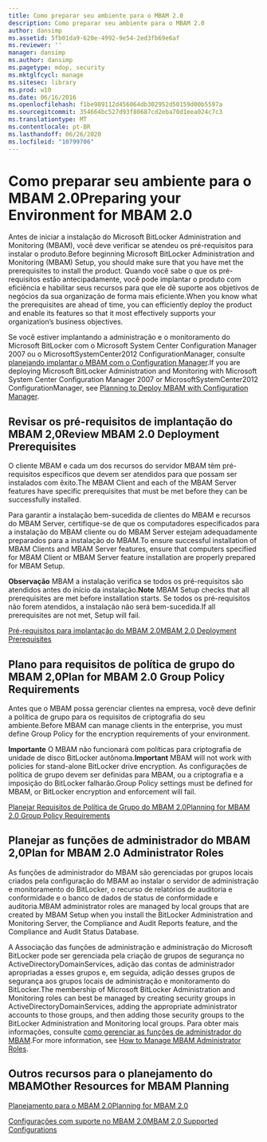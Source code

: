 ```yaml
---
title: Como preparar seu ambiente para o MBAM 2.0
description: Como preparar seu ambiente para o MBAM 2.0
author: dansimp
ms.assetid: 5fb01da9-620e-4992-9e54-2ed3fb69e6af
ms.reviewer: ''
manager: dansimp
ms.author: dansimp
ms.pagetype: mdop, security
ms.mktglfcycl: manage
ms.sitesec: library
ms.prod: w10
ms.date: 06/16/2016
ms.openlocfilehash: f1be989112d456064db302952d50159d00b5597a
ms.sourcegitcommit: 354664bc527d93f80687cd2eba70d1eea024c7c3
ms.translationtype: MT
ms.contentlocale: pt-BR
ms.lasthandoff: 06/26/2020
ms.locfileid: "10799706"
---
```

# <span data-ttu-id="aba7b-103">Como preparar seu ambiente para o MBAM 2.0</span><span class="sxs-lookup"><span data-stu-id="aba7b-103">Preparing your Environment for MBAM 2.0</span></span>


<span data-ttu-id="aba7b-104">Antes de iniciar a instalação do Microsoft BitLocker Administration and Monitoring (MBAM), você deve verificar se atendeu os pré-requisitos para instalar o produto.</span><span class="sxs-lookup"><span data-stu-id="aba7b-104">Before beginning Microsoft BitLocker Administration and Monitoring (MBAM) Setup, you should make sure that you have met the prerequisites to install the product.</span></span> <span data-ttu-id="aba7b-105">Quando você sabe o que os pré-requisitos estão antecipadamente, você pode implantar o produto com eficiência e habilitar seus recursos para que ele dê suporte aos objetivos de negócios da sua organização de forma mais eficiente.</span><span class="sxs-lookup"><span data-stu-id="aba7b-105">When you know what the prerequisites are ahead of time, you can efficiently deploy the product and enable its features so that it most effectively supports your organization’s business objectives.</span></span>

<span data-ttu-id="aba7b-106">Se você estiver implantando a administração e o monitoramento do Microsoft BitLocker com o Microsoft System Center Configuration Manager 2007 ou o MicrosoftSystemCenter2012 ConfigurationManager, consulte [planejando implantar o MBAM com o Configuration Manager](planning-to-deploy-mbam-with-configuration-manager-2.md).</span><span class="sxs-lookup"><span data-stu-id="aba7b-106">If you are deploying Microsoft BitLocker Administration and Monitoring with Microsoft System Center Configuration Manager 2007 or MicrosoftSystemCenter2012 ConfigurationManager, see [Planning to Deploy MBAM with Configuration Manager](planning-to-deploy-mbam-with-configuration-manager-2.md).</span></span>

## <span data-ttu-id="aba7b-107">Revisar os pré-requisitos de implantação do MBAM 2,0</span><span class="sxs-lookup"><span data-stu-id="aba7b-107">Review MBAM 2.0 Deployment Prerequisites</span></span>


<span data-ttu-id="aba7b-108">O cliente MBAM e cada um dos recursos do servidor MBAM têm pré-requisitos específicos que devem ser atendidos para que possam ser instalados com êxito.</span><span class="sxs-lookup"><span data-stu-id="aba7b-108">The MBAM Client and each of the MBAM Server features have specific prerequisites that must be met before they can be successfully installed.</span></span>

<span data-ttu-id="aba7b-109">Para garantir a instalação bem-sucedida de clientes do MBAM e recursos do MBAM Server, certifique-se de que os computadores especificados para a instalação do MBAM cliente ou do MBAM Server estejam adequadamente preparados para a instalação do MBAM.</span><span class="sxs-lookup"><span data-stu-id="aba7b-109">To ensure successful installation of MBAM Clients and MBAM Server features, ensure that computers specified for MBAM Client or MBAM Server feature installation are properly prepared for MBAM Setup.</span></span>

<span data-ttu-id="aba7b-110">**Observação**  MBAM a instalação verifica se todos os pré-requisitos são atendidos antes do início da instalação.</span><span class="sxs-lookup"><span data-stu-id="aba7b-110">**Note** MBAM Setup checks that all prerequisites are met before installation starts.</span></span> <span data-ttu-id="aba7b-111">Se todos os pré-requisitos não forem atendidos, a instalação não será bem-sucedida.</span><span class="sxs-lookup"><span data-stu-id="aba7b-111">If all prerequisites are not met, Setup will fail.</span></span>

 

[<span data-ttu-id="aba7b-112">Pré-requisitos para implantação do MBAM 2.0</span><span class="sxs-lookup"><span data-stu-id="aba7b-112">MBAM 2.0 Deployment Prerequisites</span></span>](mbam-20-deployment-prerequisites-mbam-2.md)

## <span data-ttu-id="aba7b-113">Plano para requisitos de política de grupo do MBAM 2,0</span><span class="sxs-lookup"><span data-stu-id="aba7b-113">Plan for MBAM 2.0 Group Policy Requirements</span></span>


<span data-ttu-id="aba7b-114">Antes que o MBAM possa gerenciar clientes na empresa, você deve definir a política de grupo para os requisitos de criptografia do seu ambiente.</span><span class="sxs-lookup"><span data-stu-id="aba7b-114">Before MBAM can manage clients in the enterprise, you must define Group Policy for the encryption requirements of your environment.</span></span>

<span data-ttu-id="aba7b-115">**Importante**  O MBAM não funcionará com políticas para criptografia de unidade de disco BitLocker autônoma.</span><span class="sxs-lookup"><span data-stu-id="aba7b-115">**Important** MBAM will not work with policies for stand-alone BitLocker drive encryption.</span></span> <span data-ttu-id="aba7b-116">As configurações de política de grupo devem ser definidas para MBAM, ou a criptografia e a imposição do BitLocker falharão.</span><span class="sxs-lookup"><span data-stu-id="aba7b-116">Group Policy settings must be defined for MBAM, or BitLocker encryption and enforcement will fail.</span></span>

 

[<span data-ttu-id="aba7b-117">Planejar Requisitos de Política de Grupo do MBAM 2.0</span><span class="sxs-lookup"><span data-stu-id="aba7b-117">Planning for MBAM 2.0 Group Policy Requirements</span></span>](planning-for-mbam-20-group-policy-requirements-mbam-2.md)

## <span data-ttu-id="aba7b-118">Planejar as funções de administrador do MBAM 2,0</span><span class="sxs-lookup"><span data-stu-id="aba7b-118">Plan for MBAM 2.0 Administrator Roles</span></span>


<span data-ttu-id="aba7b-119">As funções de administrador do MBAM são gerenciadas por grupos locais criados pela configuração do MBAM ao instalar o servidor de administração e monitoramento do BitLocker, o recurso de relatórios de auditoria e conformidade e o banco de dados de status de conformidade e auditoria.</span><span class="sxs-lookup"><span data-stu-id="aba7b-119">MBAM administrator roles are managed by local groups that are created by MBAM Setup when you install the BitLocker Administration and Monitoring Server, the Compliance and Audit Reports feature, and the Compliance and Audit Status Database.</span></span>

<span data-ttu-id="aba7b-120">A Associação das funções de administração e administração do Microsoft BitLocker pode ser gerenciada pela criação de grupos de segurança no ActiveDirectoryDomainServices, adição das contas de administrador apropriadas a esses grupos e, em seguida, adição desses grupos de segurança aos grupos locais de administração e monitoramento do BitLocker.</span><span class="sxs-lookup"><span data-stu-id="aba7b-120">The membership of Microsoft BitLocker Administration and Monitoring roles can best be managed by creating security groups in ActiveDirectoryDomainServices, adding the appropriate administrator accounts to those groups, and then adding those security groups to the BitLocker Administration and Monitoring local groups.</span></span> <span data-ttu-id="aba7b-121">Para obter mais informações, consulte [como gerenciar as funções de administrador do MBAM](how-to-manage-mbam-administrator-roles-mbam-2.md).</span><span class="sxs-lookup"><span data-stu-id="aba7b-121">For more information, see [How to Manage MBAM Administrator Roles](how-to-manage-mbam-administrator-roles-mbam-2.md).</span></span>

## <span data-ttu-id="aba7b-122">Outros recursos para o planejamento do MBAM</span><span class="sxs-lookup"><span data-stu-id="aba7b-122">Other Resources for MBAM Planning</span></span>


[<span data-ttu-id="aba7b-123">Planejamento para o MBAM 2.0</span><span class="sxs-lookup"><span data-stu-id="aba7b-123">Planning for MBAM 2.0</span></span>](planning-for-mbam-20-mbam-2.md)

[<span data-ttu-id="aba7b-124">Configurações com suporte no MBAM 2.0</span><span class="sxs-lookup"><span data-stu-id="aba7b-124">MBAM 2.0 Supported Configurations</span></span>](mbam-20-supported-configurations-mbam-2.md)

 

 





